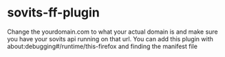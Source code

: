 # sovits-ff-plugin

Change the yourdomain.com to what your actual domain is and make sure you have your sovits api running on that url.
You can add this plugin with about:debugging#/runtime/this-firefox and finding the manifest file
